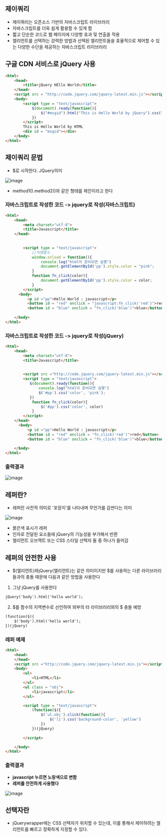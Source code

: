 ## 제이쿼리
- 제이쿼리는 오픈소스 기반의 자바스크립트 라이브러리
- 자바스크립트를 더욱 쉽게 활용할 수 있게 함
- 짧고 단순한 코드로 웹 페이지에 다양항 효과 및 연출을 적용
- 엘리먼트를 선택하는 강력한 방법과 선택된 엘리먼트들을 효율적으로 제어할 수 있는 다양한 수단을 제공하는 자바스크립트 라이브러리

## 구글 CDN 서비스로 jQuery 사용

```html
<html>
    <head>
        <title>jQuery HEllo World</title>
    </head>
    <script src = "http://code.jquery.com/jquery-latest.min.js"></script>
    <body>
        <script type = "text/javascript">
            $(document).ready(function(){
                $("#msgid").html("This is Hello World by jQuery").css("background-color", "red")
            })
        </script>
        This is Hello World by HTML
        <div id = "msgid"></div>
    </body>
</html>
```

## 제이쿼리 문법
- $로 시작한다. JQuery의미

![image](https://user-images.githubusercontent.com/82345970/168227411-f33f1198-16af-4c44-96af-44d0b6eb070f.png)

- method1().method2()와 같은 형태를 체인이라고 한다


### 자바스크립트로 작성한 코드 -> jquery로 작성(자바스크립트)
```html
<html>
    <head>
        <meta charset="utf-8">
        <title>Javascript</title>
    </head>
 
  
        <script type = "text/javascript">
            //익명함수
            window.onload = function(){
                console.log("html이 준비되면 실행")
                document.getElementById('pp').style.color = "pink";
            }
            function fn_click(color){
                document.getElementById('pp').style.color = color;
            }
        </script>
      <body>
          <p id ="pp">Hello World : javascript</p>
          <button id = "red" onclick = "javascript:fn_click('red')">red</button>
          <button id = "blue" onclick = "fn_click('blue')">blue</button> //javascript: 이거 없어도 상관 없다
       
    </body>
</html>
```
### 자바스크립트로 작성한 코드 -> jquery로 작성(jQuery)
```html
<html>
    <head>
        <meta charset="utf-8">
        <title>Javascript</title>
  
 
        <script src ="http://code.jquery.com/jquery-latest.min.js"></script>
        <script type = "text/javascript">    
           $(document).ready(function(){
               console.log("html이 준비되면 실행")
               $('#pp').css('color', 'pink');
           })
            function fn_click(color){
                $('#pp').css('color', color)
            }
        </script>
    </head>    
      <body>
          <p id ="pp">Hello World : javascript</p>
          <button id = "red" onclick = "fn_click('red')">red</button>
          <button id = "blue" onclick = "fn_click('blue')">blue</button>
       
    </body>
</html>
```

### 출력결과
![image](https://user-images.githubusercontent.com/82345970/168229705-a2500d2c-1b8e-464e-a851-2c018efe8c54.png)


## 레퍼란?
- 레퍼란 사전적 의미로 '포장지'를 나타내며 무언가를 감싼다는 의미
 
![image](https://user-images.githubusercontent.com/82345970/168234957-98c0b2bf-6711-4ae5-aa72-10a7623f939d.png)

- 붉은색 표시가 레퍼
- 인자로 전달된 요소들에 jQuery의 기능성을 부가해서 반환
- 엘리먼트 오브젝트 또는 CSS 스타일 선택자 둘 중 하나가 들어감

## 레퍼의 안전한 사용
- $(엘리먼트)와jQuery(엘리먼트)는 같은 의미이지만 $를 사용하는 다른 라이브러리들과의 충돌 때문에 다음과 같은 방법을 사용한다
1. 그냥 jQuery를 사용한다
```html
jQuery('body').html('hello world');
```
2. $를 함수의 지역변수로 선언하여 외부의 타 라이브러리와의 $ 충돌 예방
```html
(function($){
    $('body').html('hello world');
})(jQuery)
```

### 레퍼 예제
```html
<html>
    <head>         
    </head>
    <script src ="http://code.jquery.com/jquery-latest.min.js"></script>      
    <body>
        <ul>
            <li>HTML</li>
        </ul>
        <ul class = "obj">
            <li>javascript</li>
        </ul>

        <script type = "text/javascript">
            (function($){
                $('ul.obj').click(function(){
                    $('li').css('background-color', 'yellow')
                })        
            })(jQuery)
            
        </script>

    </body>
</html>
```

### 출력결과
- **javascript 누르면 노랑색으로 변함**
- **레퍼를 안전하게 사용했다**

![image](https://user-images.githubusercontent.com/82345970/168242139-0037aa5f-336e-4efd-91f2-e01ec285945d.png)

## 선택자란
- jQuerywrapper에는 CSS 선택자가 위치할 수  있는데, 이를 통해서 제어하려는 엘리먼트를 빠르고 정확하게 지정할 수 있다.


